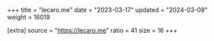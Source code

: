 +++
title = "lecaro.me"
date = "2023-03-17"
updated = "2024-03-08"
weight = 16019

[extra]
source = "https://lecaro.me"
ratio = 41
size = 16
+++

